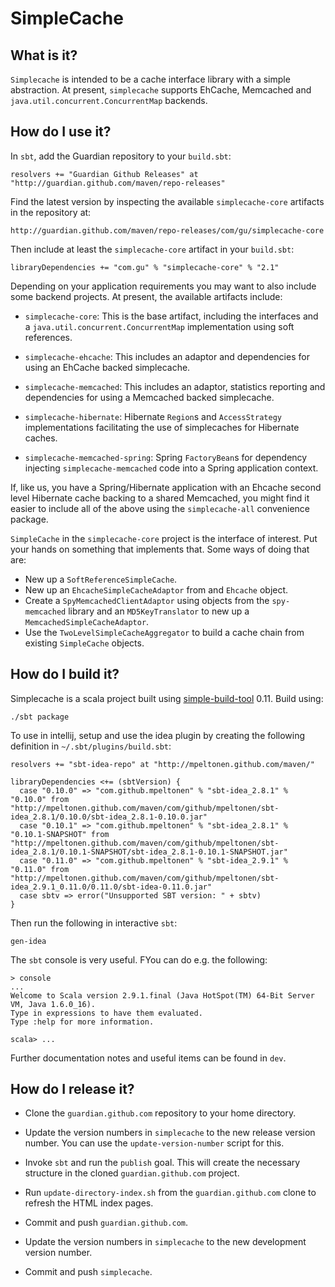 SimpleCache
===========

What is it?
-----------

`Simplecache` is intended to be a cache interface library with a
simple abstraction. At present, `simplecache` supports EhCache,
Memcached and `java.util.concurrent.ConcurrentMap` backends.


How do I use it?
----------------

In `sbt`, add the Guardian repository to your `build.sbt`:

    resolvers += "Guardian Github Releases" at "http://guardian.github.com/maven/repo-releases"

Find the latest version by inspecting the available
`simplecache-core` artifacts in the repository at:

    http://guardian.github.com/maven/repo-releases/com/gu/simplecache-core

Then include at least the `simplecache-core` artifact in your `build.sbt`:

    libraryDependencies += "com.gu" % "simplecache-core" % "2.1"

Depending on your application requirements you may want to also
include some backend projects. At present, the available artifacts
include:

* `simplecache-core`: This is the base artifact, including the
  interfaces and a `java.util.concurrent.ConcurrentMap` implementation
  using soft references.

* `simplecache-ehcache`: This includes an adaptor and dependencies
  for using an EhCache backed simplecache.

* `simplecache-memcached`: This includes an adaptor, statistics
  reporting and dependencies for using a Memcached backed simplecache.

* `simplecache-hibernate`: Hibernate `Region`s and `AccessStrategy`
  implementations facilitating the use of simplecaches for Hibernate
  caches.

* `simplecache-memcached-spring`: Spring `FactoryBean`s for dependency
  injecting `simplecache-memcached` code into a Spring application
  context.

If, like us, you have a Spring/Hibernate application with an Ehcache second
level Hibernate cache backing to a shared Memcached, you might find it
easier to include all of the above using the `simplecache-all` convenience
package.

`SimpleCache` in the `simplecache-core` project is the interface of
interest. Put your hands on something that implements that. Some ways of
doing that are:

* New up a `SoftReferenceSimpleCache`.
* New up an `EhcacheSimpleCacheAdaptor` from and `Ehcache` object.
* Create a `SpyMemcachedClientAdaptor` using objects from the
  `spy-memcached` library and an `MD5KeyTranslator` to new up a
  `MemcachedSimpleCacheAdaptor`.
* Use the `TwoLevelSimpleCacheAggregator` to build a cache chain
  from existing `SimpleCache` objects.



How do I build it?
------------------

Simplecache is a scala project built using [simple-build-tool][sbt] 0.11.
Build using:

	./sbt package

To use in intellij, setup and use the idea plugin by creating the
following definition in `~/.sbt/plugins/build.sbt`:

    resolvers += "sbt-idea-repo" at "http://mpeltonen.github.com/maven/"

    libraryDependencies <+= (sbtVersion) {
      case "0.10.0" => "com.github.mpeltonen" % "sbt-idea_2.8.1" % "0.10.0" from "http://mpeltonen.github.com/maven/com/github/mpeltonen/sbt-idea_2.8.1/0.10.0/sbt-idea_2.8.1-0.10.0.jar"
      case "0.10.1" => "com.github.mpeltonen" % "sbt-idea_2.8.1" % "0.10.1-SNAPSHOT" from "http://mpeltonen.github.com/maven/com/github/mpeltonen/sbt-idea_2.8.1/0.10.1-SNAPSHOT/sbt-idea_2.8.1-0.10.1-SNAPSHOT.jar"
      case "0.11.0" => "com.github.mpeltonen" % "sbt-idea_2.9.1" % "0.11.0" from "http://mpeltonen.github.com/maven/com/github/mpeltonen/sbt-idea_2.9.1_0.11.0/0.11.0/sbt-idea-0.11.0.jar"
      case sbtv => error("Unsupported SBT version: " + sbtv)
    }


Then run the following in interactive `sbt`:

    gen-idea

The `sbt` console is very useful. FYou can do e.g. the following:

    > console
    ...
    Welcome to Scala version 2.9.1.final (Java HotSpot(TM) 64-Bit Server VM, Java 1.6.0_16).
    Type in expressions to have them evaluated.
    Type :help for more information.

    scala> ...

Further documentation notes and useful items can be found in `dev`.


How do I release it?
--------------------

* Clone the `guardian.github.com` repository to your home directory.

* Update the version numbers in `simplecache` to the new release version number.
  You can use the `update-version-number` script for this.

* Invoke `sbt` and run the `publish` goal. This will create the necessary
  structure in the cloned `guardian.github.com` project.

* Run `update-directory-index.sh` from the `guardian.github.com` clone to
  refresh the HTML index pages.

* Commit and push `guardian.github.com`.

* Update the version numbers in `simplecache` to the new development version number.

* Commit and push `simplecache`.


[sbt]: http://books.google.com/p/simple-build-tool/
[scalariform]: http://github.com/olim7t/sbt-scalariform
[markdown]: http://daringfireball.net/projects/markdown
